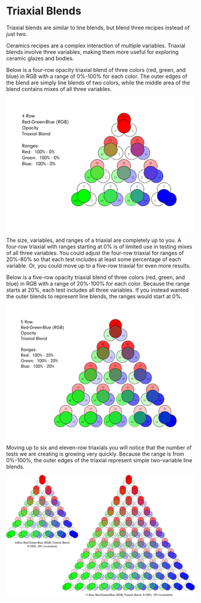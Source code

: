 # Triaxial Blends

Triaxial blends are similar to line blends, but blend three recipes instead of just two.

Ceramics recipes are a complex interaction of multiple variables.  Triaxial blends involve three variables, making them more useful for exploring ceramic glazes and bodies.

Below is a four-row opacity triaxial blend of three colors (red, green, and blue) in RGB with a range of 0%-100% for each color. The outer edges of the blend are simply line blends of two colors, while the middle area of the blend contains mixes of all three variables.

<img src="./img/TriaxialRoundedColor_4_TRUE_landscape.png" title="A four-row triaxial.">

The size, variables, and ranges of a triaxial are completely up to you.  A four-row triaxial with ranges starting at 0% is of limited use in testing mixes of all three variables.  You could adjust the four-row triaxial for ranges of 20%-80% so that each test includes at least some percentage of each variable.  Or, you could move up to a five-row triaxial for even more results.

Below is a five-row opacity triaxial blend of three colors (red, green, and blue) in RGB with a range of 20%-100% for each color. Because the range starts at 20%, each test includes all three variables.  If you instead wanted the outer blends to represent line blends, the ranges would start at 0%.

<img src="./img/TriaxialRoundedColor_5_TRUE_landscape-1200x848.png" title="Five-row opacity triaxial RGB blend, 100-20%">

Moving up to six and eleven-row triaxials you will notice that the number of tests we are creating is growing very quickly.  Because the range is from 0%-100%, the outer edges of the triaxial represent simple two-variable line blends.

<img src="./img/TriaxialRoundedColor_6_and_11_landscape-1200x776.png" title="Six and eleven-row triaxial RGB opacity blend, 100-0%">
